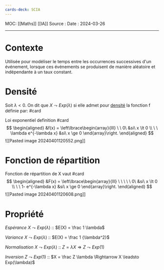 ```yaml
---
cards-deck: SCIA
---
```

MOC: [[Maths]] [[IA]]
Source :
Date : 2024-03-26
***
# Contexte

Utilisée pour modéliser le temps entre les occurrences successives d'un événement, lorsque ces événements se produisent de manière aléatoire et indépendante à un taux constant.
# Densité

Soit $\lambda \lt 0$. On dit que $X \leadsto Exp(\lambda)$ si elle admet pour [densité](obsidian://open?vault=Brain&file=5%20Garden%2FNotes%2FFonction%20de%20r%C3%A9partition%20et%20loi%20de%20probabilit%C3%A9) la fonction f définie par: #card

Loi exponentiel definition #card 
$$
\begin{aligned} 
&f(x) = \left\lbrace\begin{array}{lll} 
\ \ 0\ &si\ x \lt 0 \\
\ \ \lambda e^{-\lambda x} &si\ x \ge 0 
\end{array}\right.
\end{aligned}
$$
![[Pasted image 20240401120552.png]]

# Fonction de répartition

Fonction de répartition de X vaut #card
$$
\begin{aligned} 
&F(x) = \left\lbrace\begin{array}{lll} 
\ \ \ \ \ 0\ &si\ x \lt 0 \\
\ \ 1- e^{-\lambda x} &si\ x \ge 0 
\end{array}\right.
\end{aligned}
$$
![[Pasted image 20240401120608.png]]

# Propriété

*Espérance* $X \leadsto Exp(\lambda)$ :: $E(X) = \frac 1 \lambda$

*Variance* $X \leadsto Exp(\lambda)$ :: $E(X) = \frac 1 {\lambda^2}$

*Normalisation* $X\leadsto Exp(\lambda)$ ::  $Z=\lambda X \Rightarrow Z \leadsto Exp(1)$

*Inversion* $Z \leadsto Exp(1)$ :: $X = \frac Z \lambda \Rightarrow X \leadsto Exp(\lambda)$